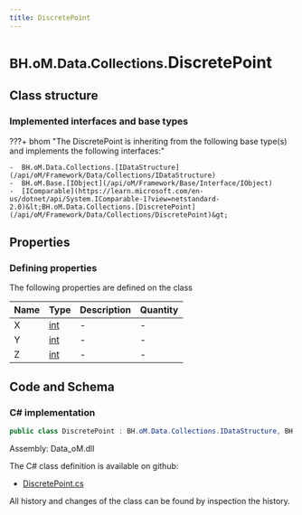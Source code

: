 ```yaml
---
title: DiscretePoint
---
```


# <small>BH.oM.Data.Collections.</small>**DiscretePoint**



## Class structure

### Implemented interfaces and base types

???+ bhom "The DiscretePoint is inheriting from the following base type(s) and implements the following interfaces:"

    -  BH.oM.Data.Collections.[IDataStructure](/api/oM/Framework/Data/Collections/IDataStructure)
    -  BH.oM.Base.[IObject](/api/oM/Framework/Base/Interface/IObject)
    -  [IComparable](https://learn.microsoft.com/en-us/dotnet/api/System.IComparable-1?view=netstandard-2.0)&lt;BH.oM.Data.Collections.[DiscretePoint](/api/oM/Framework/Data/Collections/DiscretePoint)&gt;


## Properties



### Defining properties

The following properties are defined on the class

| Name             | Type             | Description      | Quantity         |
|------------------|------------------|------------------|------------------|
| X | [int](https://learn.microsoft.com/en-us/dotnet/api/System.Int32?view=netstandard-2.0) | - | - |
| Y | [int](https://learn.microsoft.com/en-us/dotnet/api/System.Int32?view=netstandard-2.0) | - | - |
| Z | [int](https://learn.microsoft.com/en-us/dotnet/api/System.Int32?view=netstandard-2.0) | - | - |


## Code and Schema

### C# implementation

``` C# title="C#"
public class DiscretePoint : BH.oM.Data.Collections.IDataStructure, BH.oM.Base.IObject, System.IComparable<BH.oM.Data.Collections.DiscretePoint>
```

Assembly: Data_oM.dll

The C# class definition is available on github:

- [DiscretePoint.cs](https://github.com/BHoM/BHoM/blob/develop/Data_oM/Collections\DiscretePoint.cs)

All history and changes of the class can be found by inspection the history.
